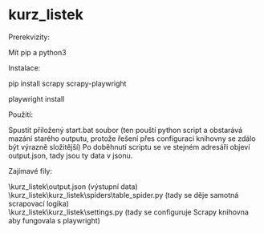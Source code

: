 # kurz_listek
Prerekvizity:

Mít pip a python3

Instalace:

pip install scrapy scrapy-playwright

playwright install

Použití:

Spustit přiložený start.bat soubor (ten pouští python script a obstarává mazání starého outputu, protože řešení přes configuraci knihovny se zdálo být výrazně složitější)
Po doběhnutí scriptu se ve stejném adresáři objeví output.json, tady jsou ty data v jsonu.

Zajímavé fily:

\kurz_listek\output.json (výstupní data) <br />
\kurz_listek\kurz_listek\spiders\table_spider.py (tady se děje samotná scrapovací logika) <br />
\kurz_listek\kurz_listek\settings.py (tady se configuruje Scrapy knihovna aby fungovala s playwright) <br />
